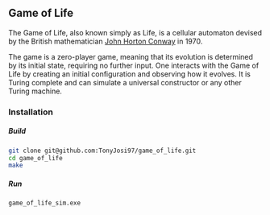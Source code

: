 ## Game of Life

The Game of Life, also known simply as Life, is a cellular automaton devised by the British mathematician [John Horton Conway](https://en.wikipedia.org/wiki/John_Horton_Conway) in 1970.

The game is a zero-player game, meaning that its evolution is determined by its initial state, requiring no further input. One interacts with the Game of Life by creating an initial configuration and observing how it evolves. It is Turing complete and can simulate a universal constructor or any other Turing machine.

### Installation

##### Build

``` sh
git clone git@github.com:TonyJosi97/game_of_life.git
cd game_of_life
make
```

##### Run

``` sh
game_of_life_sim.exe
```
